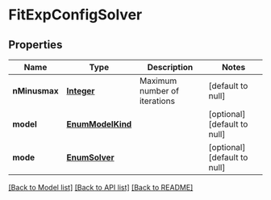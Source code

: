 # FitExpConfigSolver
## Properties

Name | Type | Description | Notes
------------ | ------------- | ------------- | -------------
**nMinusmax** | [**Integer**](integer.md) | Maximum number of iterations | [default to null]
**model** | [**EnumModelKind**](EnumModelKind.md) |  | [optional] [default to null]
**mode** | [**EnumSolver**](EnumSolver.md) |  | [optional] [default to null]

[[Back to Model list]](../README.md#documentation-for-models) [[Back to API list]](../README.md#documentation-for-api-endpoints) [[Back to README]](../README.md)

